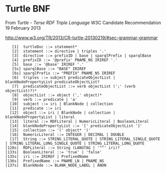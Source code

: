 Turtle BNF
==========

From _Turtle - Terse RDF Triple Language_
W3C Candidate Recommendation 19 February 2013

http://www.w3.org/TR/2013/CR-turtle-20130219/#sec-grammar-grammar


       [1]  turtleDoc ::= statement*
       [2]  statement ::= directive | triples '.'
       [3]  directive ::= prefixID | base | sparqlPrefix | sparqlBase
       [4]  prefixID ::= '@prefix' PNAME_NS IRIREF '.'
       [5]  base ::= '@base' IRIREF '.'
       [5s] sparqlBase ::= "BASE" IRIREF
       [6s] sparqlPrefix ::= "PREFIX" PNAME_NS IRIREF
       [6]  triples ::= subject predicateObjectList | blankNodePropertyList predicateObjectList?
       [7]  predicateObjectList ::= verb objectList (';' (verb objectList)?)*
       [8]  objectList ::= object (',' object)*
       [9]  verb ::= predicate | 'a'
      [10]  subject ::= iri | BlankNode | collection
      [11]  predicate ::= iri
      [12]  object ::= iri | BlankNode | collection | blankNodePropertyList | literal
      [13]  literal ::= RDFLiteral | NumericLiteral | BooleanLiteral
      [14]  blankNodePropertyList ::= '[' predicateObjectList ']'
      [15]  collection ::= '(' object* ')'
      [16]  NumericLiteral ::= INTEGER | DECIMAL | DOUBLE
      [17]  String ::= STRING_LITERAL_QUOTE | STRING_LITERAL_SINGLE_QUOTE | STRING_LITERAL_LONG_SINGLE_QUOTE | STRING_LITERAL_LONG_QUOTE
    [128s]  RDFLiteral ::= String (LANGTAG | '^^' iri)?
    [133s]  BooleanLiteral ::= 'true' | 'false'
    [135s]  iri ::= IRIREF | PrefixedName
    [136s]  PrefixedName ::= PNAME_LN | PNAME_NS
    [137s]  BlankNode ::= BLANK_NODE_LABEL | ANON

